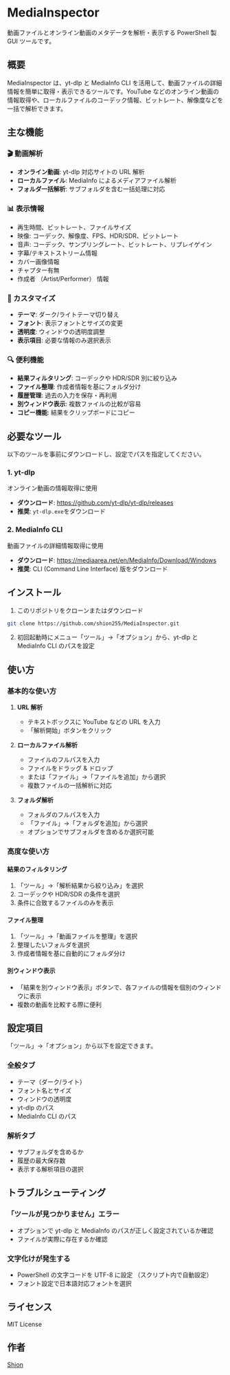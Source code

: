 # MediaInspector

動画ファイルとオンライン動画のメタデータを解析・表示する PowerShell 製 GUI ツールです。

## 概要

MediaInspector は、yt-dlp と MediaInfo CLI を活用して、動画ファイルの詳細情報を簡単に取得・表示できるツールです。YouTube などのオンライン動画の情報取得や、ローカルファイルのコーデック情報、ビットレート、解像度などを一括で解析できます。

## 主な機能

### 🎬 動画解析
- **オンライン動画**: yt-dlp 対応サイトの URL 解析
- **ローカルファイル**: MediaInfo によるメディアファイル解析
- **フォルダ一括解析**: サブフォルダを含む一括処理に対応

### 📊 表示情報
- 再生時間、ビットレート、ファイルサイズ
- 映像: コーデック、解像度、FPS、HDR/SDR、ビットレート
- 音声: コーデック、サンプリングレート、ビットレート、リプレイゲイン
- 字幕/テキストストリーム情報
- カバー画像情報
- チャプター有無
- 作成者 （Artist/Performer） 情報

### 🎨 カスタマイズ
- **テーマ**: ダーク/ライトテーマ切り替え
- **フォント**: 表示フォントとサイズの変更
- **透明度**: ウィンドウの透明度調整
- **表示項目**: 必要な情報のみ選択表示

### 🔍 便利機能
- **結果フィルタリング**: コーデックや HDR/SDR 別に絞り込み
- **ファイル整理**: 作成者情報を基にフォルダ分け
- **履歴管理**: 過去の入力を保存・再利用
- **別ウィンドウ表示**: 複数ファイルの比較が容易
- **コピー機能**: 結果をクリップボードにコピー

## 必要なツール

以下のツールを事前にダウンロードし、設定でパスを指定してください。

### 1. yt-dlp
オンライン動画の情報取得に使用

- **ダウンロード**: https://github.com/yt-dlp/yt-dlp/releases
- **推奨**: `yt-dlp.exe`をダウンロード

### 2. MediaInfo CLI
動画ファイルの詳細情報取得に使用

- **ダウンロード**: https://mediaarea.net/en/MediaInfo/Download/Windows
- **推奨**: CLI (Command Line Interface) 版をダウンロード

## インストール

1. このリポジトリをクローンまたはダウンロード
```bash
git clone https://github.com/shion255/MediaInspector.git
```

2. 初回起動時にメニュー「ツール」→「オプション」から、yt-dlp と MediaInfo CLI のパスを設定

## 使い方

### 基本的な使い方

1. **URL 解析**
   - テキストボックスに YouTube などの URL を入力
   - 「解析開始」ボタンをクリック

2. **ローカルファイル解析**
   - ファイルのフルパスを入力
   - ファイルをドラッグ & ドロップ
   - または「ファイル」→「ファイルを追加」から選択
   - 複数ファイルの一括解析に対応

4. **フォルダ解析**
   - フォルダのフルパスを入力
   - 「ファイル」→「フォルダを追加」から選択
   - オプションでサブフォルダを含めるか選択可能

### 高度な使い方

#### 結果のフィルタリング
1. 「ツール」→「解析結果から絞り込み」を選択
2. コーデックや HDR/SDR の条件を選択
3. 条件に合致するファイルのみを表示

#### ファイル整理
1. 「ツール」→「動画ファイルを整理」を選択
2. 整理したいフォルダを選択
3. 作成者情報を基に自動的にフォルダ分け

#### 別ウィンドウ表示
- 「結果を別ウィンドウ表示」ボタンで、各ファイルの情報を個別のウィンドウに表示
- 複数の動画を比較する際に便利

## 設定項目

「ツール」→「オプション」から以下を設定できます。

### 全般タブ
- テーマ（ダーク/ライト）
- フォント名とサイズ
- ウィンドウの透明度
- yt-dlp のパス
- MediaInfo CLI のパス

### 解析タブ
- サブフォルダを含めるか
- 履歴の最大保存数
- 表示する解析項目の選択

## トラブルシューティング

### 「ツールが見つかりません」エラー
- オプションで yt-dlp と MediaInfo のパスが正しく設定されているか確認
- ファイルが実際に存在するか確認

### 文字化けが発生する
- PowerShell の文字コードを UTF-8 に設定 （スクリプト内で自動設定）
- フォント設定で日本語対応フォントを選択

## ライセンス

MIT License

## 作者

[Shion](https://github.com/shion255)